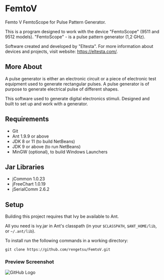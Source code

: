 # FemtoV
Femto V FemtoScope for Pulse Pattern Generator. 

This is a program designed to work with the device "FemtoScope" (9511 and 9512 models). "FemtoScope" - is a pulse pattern generator (1,2 GHz). 

Software created and developed by "Eltesta".
For more information about devices and projects, visit website: https://eltesta.com/.

## More About
A pulse generator is either an electronic circuit or a piece of electronic test equipment used to generate rectangular pulses. A pulse generator is of purpose to generate electrical pulse of different shapes.

This software used to generate digital electronics stimuli. Designed and built to set up and work with a generator.

## Requirements

  * Git
  * Ant 1.9.9 or above
  * JDK 8 or 11 (to build NetBeans)
  * JDK 9 or above (to run NetBeans)
  * MinGW (optional), to build Windows Launchers

## Jar Libraries

  * jCommon 1.0.23
  * jFreeChart 1.0.19
  * jSerialComm 2.6.2
  
## Setup

Building this project requires that Ivy be available to Ant.

All you need is ivy.jar in Ant's classpath (in your `$CLASSPATH`,
`$ANT_HOME/lib`, or `~/.ant/lib`).

 To install run the following commands in a working directory:
 ```
 git clone https://github.com/rengetsu/FemtoV.git
 ```
### Preview Screenshot

![GitHub Logo](https://i.ibb.co/09KqqkM/Preview-0-75.png)

